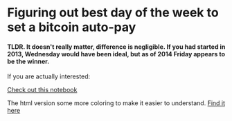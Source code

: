 # Figuring out best day of the week to set a bitcoin auto-pay

#### TLDR. It doesn't really matter, difference is negligible. If you had started in 2013, Wednesday would have been ideal, but as of 2014 Friday appears to be the winner.

If you are actually interested:

[Check out this notebook](comparison.ipynb)

The html version some more coloring to make it easier to understand. [Find it here](comparison.html) 
